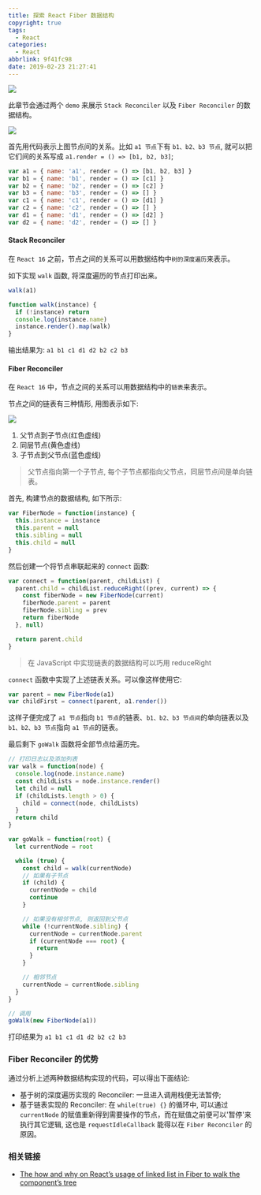```yaml
---
title: 探索 React Fiber 数据结构
copyright: true
tags:
  - React
categories:
  - React
abbrlink: 9f41fc98
date: 2019-02-23 21:27:41
---
```


![](http://with.muyunyun.cn/dd8ac42021e3a5913a5c5d51437ade02.jpg-muyy)

此章节会通过两个 `demo` 来展示 `Stack Reconciler` 以及 `Fiber Reconciler` 的数据结构。

<!--more-->

![](http://with.muyunyun.cn/7621091ae74df1bbd8b00586128a7d44.jpg-300v)

首先用代码表示上图节点间的关系。比如 `a1 节点`下有 `b1、b2、b3 节点`, 就可以把它们间的关系写成 `a1.render = () => [b1, b2, b3]`;

```js
var a1 = { name: 'a1', render = () => [b1, b2, b3] }
var b1 = { name: 'b1', render = () => [c1] }
var b2 = { name: 'b2', render = () => [c2] }
var b3 = { name: 'b3', render = () => [] }
var c1 = { name: 'c1', render = () => [d1] }
var c2 = { name: 'c2', render = () => [] }
var d1 = { name: 'd1', render = () => [d2] }
var d2 = { name: 'd2', render = () => [] }
```

#### Stack Reconciler

在 `React 16` 之前，节点之间的关系可以用数据结构中`树的深度遍历`来表示。

如下实现 `walk` 函数, 将深度遍历的节点打印出来。

```js
walk(a1)

function walk(instance) {
  if (!instance) return
  console.log(instance.name)
  instance.render().map(walk)
}
```

输出结果为: `a1 b1 c1 d1 d2 b2 c2 b3`

#### Fiber Reconciler

在 `React 16` 中，节点之间的关系可以用数据结构中的`链表`来表示。

节点之间的链表有三种情形, 用图表示如下:

![](http://with.muyunyun.cn/d7378495a2f16e9058c80326705465f4.jpg-300v)

1. 父节点到子节点(红色虚线)
2. 同层节点(黄色虚线)
3. 子节点到父节点(蓝色虚线)

> 父节点指向第一个子节点, 每个子节点都指向父节点，同层节点间是单向链表。

首先, 构建节点的数据结构, 如下所示:

```js
var FiberNode = function(instance) {
  this.instance = instance
  this.parent = null
  this.sibling = null
  this.child = null
}
```

然后创建一个将节点串联起来的 `connect` 函数:

```js
var connect = function(parent, childList) {
  parent.child = childList.reduceRight((prev, current) => {
    const fiberNode = new FiberNode(current)
    fiberNode.parent = parent
    fiberNode.sibling = prev
    return fiberNode
  }, null)

  return parent.child
}
```

> 在 JavaScript 中实现链表的数据结构可以巧用 reduceRight

`connect` 函数中实现了上述链表关系。可以像这样使用它:

```js
var parent = new FiberNode(a1)
var childFirst = connect(parent, a1.render())
```

这样子便完成了 `a1 节点`指向 `b1 节点`的链表、`b1、b2、b3 节点间`的单向链表以及 `b1、b2、b3 节点`指向 `a1 节点`的链表。

最后剩下 `goWalk` 函数将全部节点给遍历完。

```js
// 打印日志以及添加列表
var walk = function(node) {
  console.log(node.instance.name)
  const childLists = node.instance.render()
  let child = null
  if (childLists.length > 0) {
    child = connect(node, childLists)
  }
  return child
}

var goWalk = function(root) {
  let currentNode = root

  while (true) {
    const child = walk(currentNode)
    // 如果有子节点
    if (child) {
      currentNode = child
      continue
    }

    // 如果没有相邻节点, 则返回到父节点
    while (!currentNode.sibling) {
      currentNode = currentNode.parent
      if (currentNode === root) {
        return
      }
    }

    // 相邻节点
    currentNode = currentNode.sibling
  }
}

// 调用
goWalk(new FiberNode(a1))
```

打印结果为 `a1 b1 c1 d1 d2 b2 c2 b3`

### Fiber Reconciler 的优势

通过分析上述两种数据结构实现的代码，可以得出下面结论:

* 基于树的深度遍历实现的 Reconciler: 一旦进入调用栈便无法暂停;
* 基于链表实现的 Reconciler: 在 `while(true) {}` 的循环中, 可以通过 `currentNode` 的赋值重新得到需要操作的节点，而在赋值之前便可以'暂停'来执行其它逻辑, 这也是 `requestIdleCallback` 能得以在 `Fiber Reconciler` 的原因。

### 相关链接

* [The how and why on React’s usage of linked list in Fiber to walk the component’s tree](https://medium.com/react-in-depth/the-how-and-why-on-reacts-usage-of-linked-list-in-fiber-67f1014d0eb7)